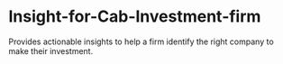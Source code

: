 # Insight-for-Cab-Investment-firm
 Provides actionable insights to help a firm identify the right company to make their investment.
